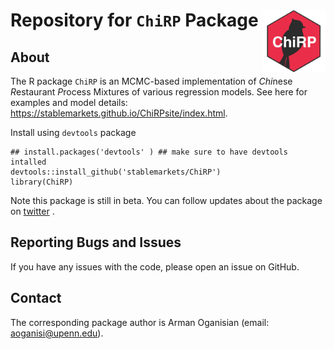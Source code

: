 # Repository for `ChiRP` Package <a href="url"><img src="logo.png" align="right" height="100" width="100" ></a>


## About
The R package `ChiRP` is an MCMC-based implementation of *Chi*nese *R*estaurant *P*rocess Mixtures of various regression models. See here for examples and model details: https://stablemarkets.github.io/ChiRPsite/index.html.

Install using `devtools` package
```
## install.packages('devtools' ) ## make sure to have devtools intalled 
devtools::install_github('stablemarkets/ChiRP')
library(ChiRP)
``` 

Note this package is still in beta. You can follow updates about the package on [twitter](https://twitter.com/StableMarkets) .

## Reporting Bugs and Issues
If you have any issues with the code, please open an issue on GitHub.

## Contact
The corresponding package author is Arman Oganisian (email: aoganisi@upenn.edu).